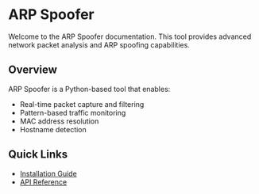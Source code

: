 # ARP Spoofer

Welcome to the ARP Spoofer documentation. This tool provides advanced network packet analysis and ARP spoofing capabilities.

## Overview

ARP Spoofer is a Python-based tool that enables:
- Real-time packet capture and filtering
- Pattern-based traffic monitoring
- MAC address resolution
- Hostname detection

## Quick Links
- [Installation Guide](installation.md)
- [API Reference](api.md)